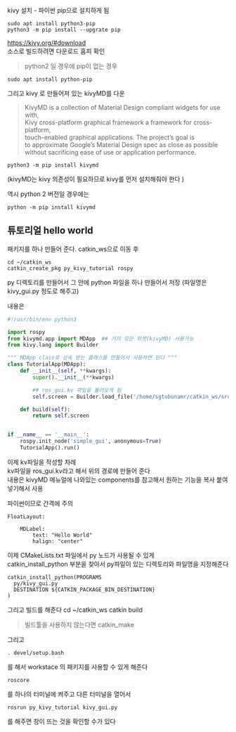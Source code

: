 kivy 설치 - 파이썬 pip으로 설치하게 됨


```
sudo apt install python3-pip   
python3 -m pip install --upgrate pip
```

https://kivy.org/#download    
소스로 빌드하려면 다운로드 홈피 확인  

> python2 일 경우에 pip이 없는 경우
```
sudo apt install python-pip

```

그리고 kivy 로 만들어져 있는 kivyMD를 다운 

> KivyMD is a collection of Material Design compliant widgets for use with,   
Kivy cross-platform graphical framework a framework for cross-platform,   
touch-enabled graphical applications. The project’s goal is   
to approximate Google’s Material Design spec as close as possible   
without sacrificing ease of use or application performance.

```
python3 -m pip install kivymd
```
(kivyMD는 kivy 의존성이 필요하므로 kivy를 먼저 설치해줘야 한다 )

역시  python 2 버전일 경우에는  
```
python -m pip install kivymd
```



## 튜토리얼 hello world

패키지를 하나 만들어 준다. catkin_ws으로 이동 후 
```
cd ~/catkin_ws
catkin_create_pkg py_kivy_tutorial rospy
```

py 디렉토리를 만들어서 그 안에 python 파일을 하나 만들어서 저장 (파일명은 kivy_gui.py 정도로 해주고) 

내용은 
```py
#!/usr/bin/env python3

import rospy
from kivymd.app import MDApp  ## 거의 모든 위젯(kivyMD) 사용가능
from kivy.lang import Builder

""" MDApp class로 상속 받는 클래스를 만들어서 사용하면 된다 """
class TutorialApp(MDApp):
    def __init__(self, **kwargs):
        super().__init__(**kwargs)

        ## ros_gui.kv 파일을 불러오게 됨
        self.screen = Builder.load_file('/home/sgtubunamr/catkin_ws/src/py_kivy_tutorial/ros_gui.kv')

    def build(self):
        return self.screen        


if __name__ == '__main__':
    rospy.init_node('simple_gui', anonymous=True)
    TutorialApp().run()
```


이제 kv파일을 작성할 차례  
kv파일을 ros_gui.kv라고 해서 위의 경로에 만들어 준다  
내용은 kivyMD 메뉴얼에 나와있는 components를 참고해서 원하는 기능을 복사 붙여넣기해서 사용  

파이썬이므로 간격에 주의  
```
FloatLayout:

    MDLabel:
        text: "Hello World"
        halign: "center"
```


이제 CMakeLists.txt 파일에서 py 노드가 사용될 수 있게   
catkin_install_python 부분을 찾아서 py파일이 있는 디렉토리와 파일명을 지정해준다  
```
catkin_install_python(PROGRAMS
  py/kivy_gui.py
  DESTINATION ${CATKIN_PACKAGE_BIN_DESTINATION}
)
```

그리고 빌드를 해준다 
cd ~/catkin_ws
catkin build

> 빌드툴을 사용하지 않는다면 catkin_make  

그리고 
```
. devel/setup.bash
```
를 해서 workstace 의 패키지를 사용할 수 있게 해준다   

```
roscore
```
를 하나의 터미널에 켜주고  다른 터미널을 열어서  
```
rosrun py_kivy_tutorial kivy_gui.py
```
를 해주면 창이 뜨는 것을 확인할 수가 있다






